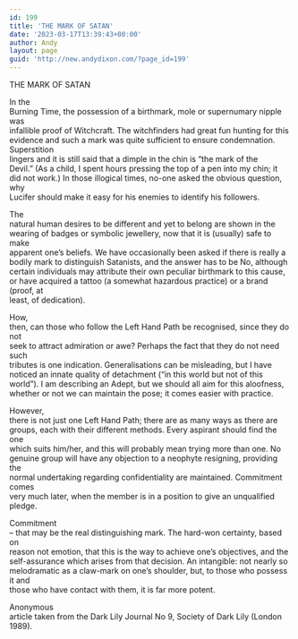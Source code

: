 ```yaml
---
id: 199
title: 'THE MARK OF SATAN'
date: '2023-03-17T13:39:43+00:00'
author: Andy
layout: page
guid: 'http://new.andydixon.com/?page_id=199'
---
```


THE MARK OF SATAN

In the  
Burning Time, the possession of a birthmark, mole or supernumary nipple was  
infallible proof of Witchcraft. The witchfinders had great fun hunting for this  
evidence and such a mark was quite sufficient to ensure condemnation. Superstition  
lingers and it is still said that a dimple in the chin is “the mark of the  
Devil.” (As a child, I spent hours pressing the top of a pen into my chin; it  
did not work.) In those illogical times, no-one asked the obvious question, why  
Lucifer should make it easy for his enemies to identify his followers.

The  
natural human desires to be different and yet to belong are shown in the  
wearing of badges or symbolic jewellery, now that it is (usually) safe to make  
apparent one’s beliefs. We have occasionally been asked if there is really a  
bodily mark to distinguish Satanists, and the answer has to be No, although  
certain individuals may attribute their own peculiar birthmark to this cause,  
or have acquired a tattoo (a somewhat hazardous practice) or a brand (proof, at  
least, of dedication).

How,  
then, can those who follow the Left Hand Path be recognised, since they do not  
seek to attract admiration or awe? Perhaps the fact that they do not need such  
tributes is one indication. Generalisations can be misleading, but I have  
noticed an innate quality of detachment (“in this world but not of this  
world”). I am describing an Adept, but we should all aim for this aloofness,  
whether or not we can maintain the pose; it comes easier with practice.

However,  
there is not just one Left Hand Path; there are as many ways as there are  
groups, each with their different methods. Every aspirant should find the one  
which suits him/her, and this will probably mean trying more than one. No  
genuine group will have any objection to a neophyte resigning, providing the  
normal undertaking regarding confidentiality are maintained. Commitment comes  
very much later, when the member is in a position to give an unqualified  
pledge.

Commitment  
– that may be the real distinguishing mark. The hard-won certainty, based on  
reason not emotion, that this is the way to achieve one’s objectives, and the  
self-assurance which arises from that decision. An intangible: not nearly so  
melodramatic as a claw-mark on one’s shoulder, but, to those who possess it and  
those who have contact with them, it is far more potent.

Anonymous  
article taken from the Dark Lily Journal No 9, Society of Dark Lily (London  
1989).